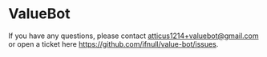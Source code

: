 # ValueBot

If you have any questions, please contact atticus1214+valuebot@gmail.com or open a ticket here <a href="https://github.com/ifnull/value-bot/issues">https://github.com/ifnull/value-bot/issues</a>.